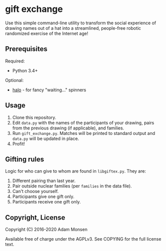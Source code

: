 # gift exchange

Use this simple command-line utility to transform the social experience of drawing names out of a hat into a streamlined, people-free robotic randomized exercise of the Internet age!

## Prerequisites

Required:

* Python 3.4+

Optional:

* [halo](https://pypi.org/project/halo/) - for fancy "waiting..." spinners

## Usage

1. Clone this repository.
1. Edit `data.py` with the names of the participants of your drawing, pairs from the previous drawing (if applicable), and families.
1. Run `gift_exchange.py`. Matches will be printed to standard output and `data.py` will be updated in place.
1. Profit!

## Gifting rules

Logic for who can give to whom are found in `libgiftex.py`. They are:

1. Different pairing than last year.
2. Pair outside nuclear families (per `families` in the data file).
3. Can't choose yourself.
4. Participants give one gift only.
5. Participants receive one gift only.

## Copyright, License

Copyright (C) 2016-2020 Adam Monsen

Available free of charge under the AGPLv3. See COPYING for the full license text.
